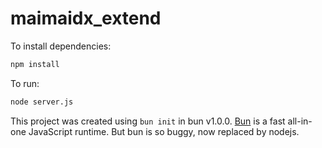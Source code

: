 # maimaidx_extend

To install dependencies:

```bash
npm install
```

To run:

```bash
node server.js
```

This project was created using `bun init` in bun v1.0.0. [Bun](https://bun.sh) is a fast all-in-one JavaScript runtime.
But bun is so buggy, now replaced by nodejs.